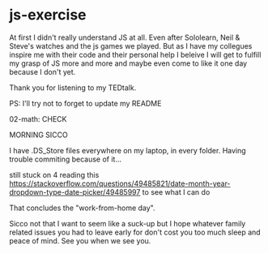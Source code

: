 # js-exercise

At first I didn't really understand JS at all. Even after Sololearn, Neil & Steve's watches and the js games we played. But as I have my collegues inspire me with their code and their personal help I beleive I will get to fulfill my grasp of JS more and more and maybe even come to like it one day because I don't yet.

Thank you for listening to my TEDtalk.

PS: I'll try not to forget to update my README

02-math: CHECK

MORNING SICCO

I have .DS_Store files everywhere on my laptop, in every folder. Having trouble commiting because of it...

still stuck on 4 reading this https://stackoverflow.com/questions/49485821/date-month-year-dropdown-type-date-picker/49485997 to see what I can do

That concludes the "work-from-home day".

Sicco not that I want to seem like a suck-up but I hope whatever family related issues you had to leave early for don't cost you too much sleep and peace of mind. See you when we see you.
